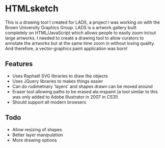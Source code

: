 # HTMLsketch
This is a drawing tool I created for LADS, a project I was working on with the Brown University Graphics Group. LADS is a artwork gallery built completely on HTML/JavaScript which allows people to easily zoom in/out large artworks. I needed to create a drawing tool to allow curators to annotate the artworks but at the same time zoom in without losing quality. And therefore, a vector-graphics paint application was born!

## Features
 - Uses Raphaël SVG libraries to draw the objects
 - Uses JQuery libraries to makes things easier
 - Can do rudimetnary 'layers' and shapes drawn can be moved around
 - Eraser tool allowing paths to be erased ala mspaint  (a tool similar to this was only added to Adobe Illustrator in 2007 in CS3!)
 - Should support all modern browsers

## Todo
 - Allow resizing of shapes
 - Better layer manipulation
 - More drawing options